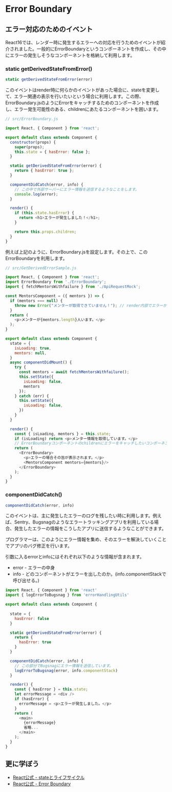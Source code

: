 # Error Boundary

## エラー対応のためのイベント

React16では、レンダー時に発生するエラーへの対応を行うためのイベントが紹介されました。一般的にErrorBoundaryというコンポーネントを作成し、その中にエラーの発生しそうなコンポーネントを格納して利用します。

### static getDerivedStateFromError()

```js
static getDerivedStateFromError(error)
```

このイベントはrender時に何らかのイベントがあった場合に、stateを変更して、エラー関連の表示を行いたいという場合に利用します。この際、ErrorBoundary.jsのようにErrorをキャッチするためのコンポーネントを作成し、エラー発生可能性のある、childrenにあたるコンポーネントを囲います。

```js
// src/ErrorBoundary.js

import React, { Component } from 'react';

export default class extends Component {
  constructor(props) {
    super(props);
    this.state = { hasError: false };
  }

  static getDerivedStateFromError(error) {
    return { hasError: true };
  }

  componentDidCatch(error, info) {
    // この中で外部サーバーにエラー情報を送信するようなことをします。
    console.log(error);
  }

  render() {
    if (this.state.hasError) {
      return <h1>エラーが発生しました！</h1>;
    }

    return this.props.children;
  }
}
```

例えば上記のように、ErrorBoundary.jsを設定します。その上で、このErrorBoundaryを利用します。

```js
// src/GetDerivedErrorSample.js

import React, { Component } from 'react';
import ErrorBoundary from './ErrorBoundary';
import { fetchMentorsWithfailure } from './ApiRequestMock';

const MentorsComponent = ({ mentors }) => {
  if (mentors === null) {
    throw new Error("メンターが取得できていません！"); // render内部でエラーが起こった場合を想定。
  }
  return (
    <p>メンターが{mentors.length}人います。</p>
  );
}

export default class extends Component {
  state = {
    isLoading: true,
    mentors: null,
  }
  async componentDidMount() {
    try {
      const mentors = await fetchMentorsWithfailure();
      this.setState({
        isLoading: false,
        mentors
      });
    } catch (err) {
      this.setState({
        isLoading: false,
      })
    }
  }

  render() {
    const { isLoading, mentors } = this.state;
    if (isLoading) return <p>メンター情報を取得しています。</p>
    // ErrorBoundaryコンポーネントのchildrenにエラーをキャッチしたいコンポーネントを渡します。
    return (
      <ErrorBoundary>
        <p>エラーの場合その旨が表示されます。</p>
        <MentorsComponent mentors={mentors}/>
      </ErrorBoundary>
    );
  }
}
```

### componentDidCatch()

```js
componentDidCatch(error, info)
```

このイベントは、主に発生したエラーのログを残したい時に利用します。例えば、Sentry、Bugsnagのようなエラートラッキングアプリを利用している場合、発生したエラーの情報をこうしたアプリに送信するようなことができます。

プログラマーは、このようにエラー情報を集め、そのエラーを解決していくことでアプリのバグ修正を行います。

引数に入るerrorとinfoにはそれぞれ以下のような情報が含まれます。

- error - エラーの中身
- info - どのコンポーネントがエラーを出したのか。(info.componentStackで呼び出せる。)

```js
import React, { Component } from 'react'
import { logErrorToBugsnag } from 'errorHandlingUtils'

export default class extends Component {
  
  state = {
    hasError: false
  }

  static getDerivedStateFromError(error) {
    return {
      hasError: true
    }
  }

  componentDidCatch(error, info) {
    // この部分でBugsnagにエラー情報を送信しています。
    logErrorToBugsnag(error, info.componentStack)
  }

  render() {
    const { hasError } = this.state;
    let errorMessage = <div />
    if (hasError) {
      errorMessage = <p>エラーが発生しました。</p>
    }
    return (
      <main>
        {errorMessage}
        省略...
      </main>
    );
  }
}
```

## 更に学ぼう

- [React公式 - stateとライフサイクル](https://ja.reactjs.org/docs/state-and-lifecycle.html)
- [React公式 - Error Boundary](https://ja.reactjs.org/docs/error-boundaries.html)
